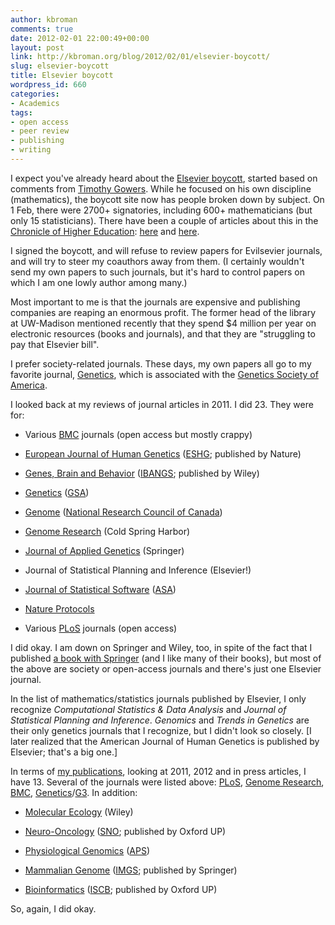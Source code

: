 ```yaml
---
author: kbroman
comments: true
date: 2012-02-01 22:00:49+00:00
layout: post
link: http://kbroman.org/blog/2012/02/01/elsevier-boycott/
slug: elsevier-boycott
title: Elsevier boycott
wordpress_id: 660
categories:
- Academics
tags:
- open access
- peer review
- publishing
- writing
---
```


I expect you've already heard about the [Elsevier boycott](http://thecostofknowledge.com), started based on comments from [Timothy Gowers](http://gowers.wordpress.com/2012/01/21/elsevier-my-part-in-its-downfall/).  While he focused on his own discipline (mathematics), the boycott site now has people broken down by subject.  On 1 Feb, there were 2700+ signatories, including 600+ mathematicians (but only 15 statisticians).  There have been a couple of articles about this in the [Chronicle of Higher Education](http://chronicle.com/): [here](http://chronicle.com/blogs/wiredcampus/elsevier-publishing-boycott-gathers-steam-among-academics/35216) and [here](http://chronicle.com/article/As-Journal-Boycott-Grows/130600/?sid=wc).

I signed the boycott, and will refuse to review papers for Evilsevier journals, and will try to steer my coauthors away from them.  (I certainly wouldn't send my own papers to such journals, but it's hard to control papers on which I am one lowly author among many.)

Most important to me is that the journals are expensive and publishing companies are reaping an enormous profit.  The former head of the library at UW-Madison mentioned recently that they spend $4 million per year on electronic resources (books and journals), and that they are "struggling to pay that Elsevier bill".

I prefer society-related journals.  These days, my own papers all go to my favorite journal, [Genetics](http://www.genetics.org), which is associated with the [Genetics Society of America](http://www.genetics-gsa.org/).
<!-- more -->

I looked back at my reviews of journal articles in 2011.  I did 23.  They were for:




  * Various [BMC](http://www.biomedcentral.com) journals (open access but mostly crappy)

  * [European Journal of Human Genetics](http://www.nature.com/ejhg/index.html) ([ESHG](https://www.eshg.org/); published by Nature)

  * [Genes, Brain and Behavior](http://www.wiley.com/bw/journal.asp?ref=1601-1848) ([IBANGS](http://www.ibangs.org/); published by Wiley)

  * [Genetics](http://www.genetics.org) ([GSA](http://www.genetics-gsa.org))

  * [Genome](http://www.nrcresearchpress.com/journal/gen) ([National Research Council of Canada](http://www.nrcresearchpress.com))

  * [Genome Research](http://genome.cshlp.org/) (Cold Spring Harbor)

  * [Journal of Applied Genetics](http://jag.igr.poznan.pl/) (Springer)

  * Journal of Statistical Planning and Inference (Elsevier!)

  * [Journal of Statistical Software](http://www.jstatsoft.org/) ([ASA](http://www.amstat.org))

  * [Nature Protocols](http://www.nature.com/nprot/index.html)

  * Various [PLoS](http://www.plos.org/) journals (open access)


I did okay.  I am down on Springer and Wiley, too, in spite of the fact that I published [a book with Springer](http://www.rqtl.org/book) (and I like many of their books), but most of the above are society or open-access journals and there's just one Elsevier journal.

In the list of mathematics/statistics journals published by Elsevier, I only recognize _Computational Statistics & Data Analysis_ and _Journal of Statistical Planning and Inference_.  _Genomics_ and _Trends in Genetics_ are their only genetics journals that I recognize, but I didn't look so closely.  [I later realized that the American Journal of Human Genetics is published by Elsevier; that's a big one.]

In terms of [my publications](http://www.biostat.wisc.edu/~kbroman/publications/), looking at 2011, 2012 and in press articles, I have 13.  Several of the journals were listed above: [PLoS](http://www.plos.org), [Genome Research](http://genome.cshlp.org/), [BMC](http://www.biomedcentral.com), [Genetics](http://www.genetics.org)/[G3](http://www.g3journal.org/).  In addition:




  * [Molecular Ecology](http://www.wiley.com/bw/journal.asp?ref=0962-1083) (Wiley)

  * [Neuro-Oncology](http://neuro-oncology.oxfordjournals.org/) ([SNO](http://www.soc-neuro-onc.org/); published by Oxford UP)

  * [Physiological Genomics](http://physiolgenomics.physiology.org/) ([APS](http://www.the-aps.org/))

  * [Mammalian Genome](http://www.springer.com/life+sciences/cell+biology/journal/335) ([IMGS](http://imgs.org); published by Springer)

  * [Bioinformatics](http://bioinformatics.oxfordjournals.org/) ([ISCB](http://www.iscb.org/); published by Oxford UP)


So, again, I did okay.

